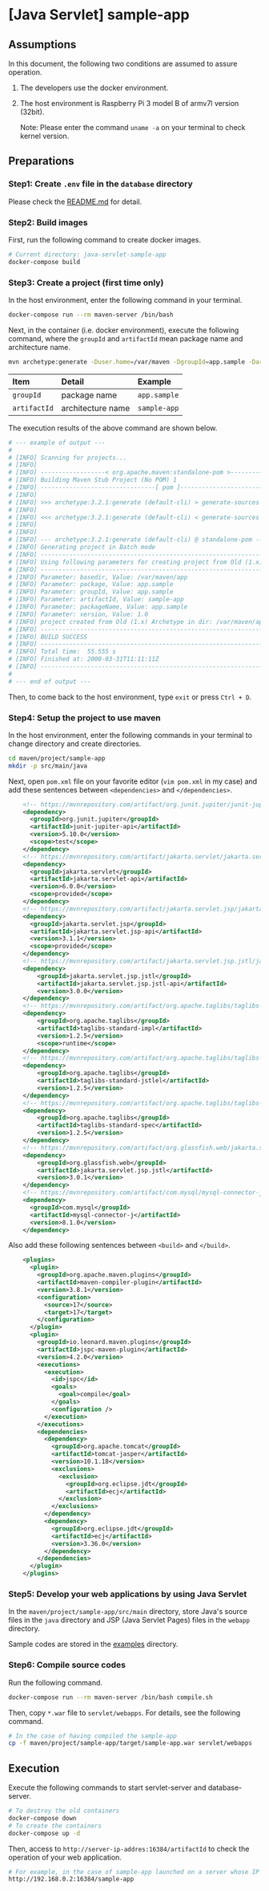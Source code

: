 # [Java Servlet] sample-app
## Assumptions
In this document, the following two conditions are assumed to assure operation.

  1. The developers use the docker environment.
  1. The host environment is Raspberry Pi 3 model B of armv7l version (32bit).

      Note: Please enter the command `uname -a` on your terminal to check kernel version.

## Preparations
### Step1: Create `.env` file in the `database` directory
Please check the [README.md](./database/README.md) for detail.

### Step2: Build images
First, run the following command to create docker images.

```bash
# Current directory: java-servlet-sample-app
docker-compose build
```

### Step3: Create a project (first time only)
In the host environment, enter the following command in your terminal.

```bash
docker-compose run --rm maven-server /bin/bash
```

Next, in the container (i.e. docker environment), execute the following command, where the `groupId` and `artifactId` mean package name and architecture name.

```bash
mvn archetype:generate -Duser.home=/var/maven -DgroupId=app.sample -DartifactId=sample-app -Dversion=1.0 -DarchetypeArtifactId=maven-archetype-webapp -DinteractiveMode=false
```

| Item         | Detail            | Example      |
| :----        | :----             | :----        |
| `groupId`    | package name      | `app.sample` |
| `artifactId` | architecture name | `sample-app` |

The execution results of the above command are shown below.

```bash
# --- example of output ---
#
# [INFO] Scanning for projects...
# [INFO]
# [INFO] ------------------< org.apache.maven:standalone-pom >-------------------
# [INFO] Building Maven Stub Project (No POM) 1
# [INFO] --------------------------------[ pom ]---------------------------------
# [INFO]
# [INFO] >>> archetype:3.2.1:generate (default-cli) > generate-sources @ standalone-pom >>>
# [INFO]
# [INFO] <<< archetype:3.2.1:generate (default-cli) < generate-sources @ standalone-pom <<<
# [INFO]
# [INFO]
# [INFO] --- archetype:3.2.1:generate (default-cli) @ standalone-pom ---
# [INFO] Generating project in Batch mode
# [INFO] ----------------------------------------------------------------------------
# [INFO] Using following parameters for creating project from Old (1.x) Archetype: maven-archetype-webapp:1.0
# [INFO] ----------------------------------------------------------------------------
# [INFO] Parameter: basedir, Value: /var/maven/app
# [INFO] Parameter: package, Value: app.sample
# [INFO] Parameter: groupId, Value: app.sample
# [INFO] Parameter: artifactId, Value: sample-app
# [INFO] Parameter: packageName, Value: app.sample
# [INFO] Parameter: version, Value: 1.0
# [INFO] project created from Old (1.x) Archetype in dir: /var/maven/app/sample-app
# [INFO] ------------------------------------------------------------------------
# [INFO] BUILD SUCCESS
# [INFO] ------------------------------------------------------------------------
# [INFO] Total time:  55.555 s
# [INFO] Finished at: 2000-03-31T11:11:11Z
# [INFO] ------------------------------------------------------------------------
#
# --- end of output ---
```

Then, to come back to the host environment, type `exit` or press `Ctrl + D`.

### Step4: Setup the project to use maven
In the host environment, enter the following commands in your terminal to change directory and create directories.

```bash
cd maven/project/sample-app
mkdir -p src/main/java
```

Next, open `pom.xml` file on your favorite editor (`vim pom.xml` in my case) and add these sentences between `<dependencies>` and `</dependencies>`.

```xml
    <!-- https://mvnrepository.com/artifact/org.junit.jupiter/junit-jupiter-api -->
    <dependency>
      <groupId>org.junit.jupiter</groupId>
      <artifactId>junit-jupiter-api</artifactId>
      <version>5.10.0</version>
      <scope>test</scope>
    </dependency>
    <!-- https://mvnrepository.com/artifact/jakarta.servlet/jakarta.servlet-api -->
    <dependency>
      <groupId>jakarta.servlet</groupId>
      <artifactId>jakarta.servlet-api</artifactId>
      <version>6.0.0</version>
      <scope>provided</scope>
    </dependency>
    <!-- https://mvnrepository.com/artifact/jakarta.servlet.jsp/jakarta.servlet.jsp-api -->
    <dependency>
      <groupId>jakarta.servlet.jsp</groupId>
      <artifactId>jakarta.servlet.jsp-api</artifactId>
      <version>3.1.1</version>
      <scope>provided</scope>
    </dependency>
    <!-- https://mvnrepository.com/artifact/jakarta.servlet.jsp.jstl/jakarta.servlet.jsp.jstl-api -->
    <dependency>
        <groupId>jakarta.servlet.jsp.jstl</groupId>
        <artifactId>jakarta.servlet.jsp.jstl-api</artifactId>
        <version>3.0.0</version>
    </dependency>
    <!-- https://mvnrepository.com/artifact/org.apache.taglibs/taglibs-standard-impl -->
    <dependency>
        <groupId>org.apache.taglibs</groupId>
        <artifactId>taglibs-standard-impl</artifactId>
        <version>1.2.5</version>
        <scope>runtime</scope>
    </dependency>
    <!-- https://mvnrepository.com/artifact/org.apache.taglibs/taglibs-standard-jstlel -->
    <dependency>
        <groupId>org.apache.taglibs</groupId>
        <artifactId>taglibs-standard-jstlel</artifactId>
        <version>1.2.5</version>
    </dependency>
    <!-- https://mvnrepository.com/artifact/org.apache.taglibs/taglibs-standard-spec -->
    <dependency>
        <groupId>org.apache.taglibs</groupId>
        <artifactId>taglibs-standard-spec</artifactId>
        <version>1.2.5</version>
    </dependency>
    <!-- https://mvnrepository.com/artifact/org.glassfish.web/jakarta.servlet.jsp.jstl -->
    <dependency>
        <groupId>org.glassfish.web</groupId>
        <artifactId>jakarta.servlet.jsp.jstl</artifactId>
        <version>3.0.1</version>
    </dependency>
    <!-- https://mvnrepository.com/artifact/com.mysql/mysql-connector-j -->
    <dependency>
      <groupId>com.mysql</groupId>
      <artifactId>mysql-connector-j</artifactId>
      <version>8.1.0</version>
    </dependency>
```

Also add these following sentences between `<build>` and `</build>`.

```xml
    <plugins>
      <plugin>
        <groupId>org.apache.maven.plugins</groupId>
        <artifactId>maven-compiler-plugin</artifactId>
        <version>3.8.1</version>
        <configuration>
          <source>17</source>
          <target>17</target>
        </configuration>
      </plugin>
      <plugin>
        <groupId>io.leonard.maven.plugins</groupId>
        <artifactId>jspc-maven-plugin</artifactId>
        <version>4.2.0</version>
        <executions>
          <execution>
            <id>jspc</id>
            <goals>
              <goal>compile</goal>
            </goals>
            <configuration />
          </execution>
        </executions>
        <dependencies>
          <dependency>
            <groupId>org.apache.tomcat</groupId>
            <artifactId>tomcat-jasper</artifactId>
            <version>10.1.18</version>
            <exclusions>
              <exclusion>
                <groupId>org.eclipse.jdt</groupId>
                <artifactId>ecj</artifactId>
              </exclusion>
            </exclusions>
          </dependency>
          <dependency>
            <groupId>org.eclipse.jdt</groupId>
            <artifactId>ecj</artifactId>
            <version>3.36.0</version>
          </dependency>
        </dependencies>
      </plugin>
    </plugins>
```

### Step5: Develop your web applications by using Java Servlet
In the `maven/project/sample-app/src/main` directory, store Java's source files in the `java` directory and JSP (Java Servlet Pages) files in the `webapp` directory.

Sample codes are stored in the [examples](./examples) directory.

### Step6: Compile source codes
Run the following command.

```bash
docker-compose run --rm maven-server /bin/bash compile.sh
```

Then, copy `*.war` file to `servlet/webapps`. For details, see the following command.

```bash
# In the case of having compiled the sample-app
cp -f maven/project/sample-app/target/sample-app.war servlet/webapps
```

## Execution
Execute the following commands to start servlet-server and database-server.

```bash
# To destroy the old containers
docker-compose down
# To create the containers
docker-compose up -d
```

Then, access to `http://server-ip-addres:16384/artifactId` to check the operation of your web application.

```bash
# For example, in the case of sample-app launched on a server whose IP address is 192.168.0.2
http://192.168.0.2:16384/sample-app
```